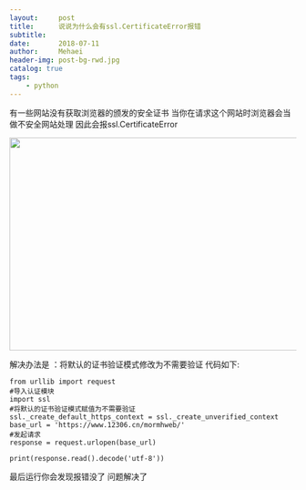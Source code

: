 ```yaml
---
layout:     post
title:      说说为什么会有ssl.CertificateError报错
subtitle:   
date:       2018-07-11
author:     Mehaei
header-img: post-bg-rwd.jpg
catalog: true
tags:
    - python
---
```

有一些网站没有获取浏览器的颁发的安全证书 当你在请求这个网站时浏览器会当做不安全网站处理 因此会报ssl.CertificateError

<img src="https://images2018.cnblogs.com/blog/1432315/201807/1432315-20180711205217921-606989826.png" alt="" width="826" height="374" />

解决办法是 ：将默认的证书验证模式修改为不需要验证 代码如下:

```
from urllib import request
#导入认证模块
import ssl
#将默认的证书验证模式赋值为不需要验证
ssl._create_default_https_context = ssl._create_unverified_context
base_url = 'https://www.12306.cn/mormhweb/'
#发起请求
response = request.urlopen(base_url)
 
print(response.read().decode('utf-8'))
```

最后运行你会发现报错没了 问题解决了 
